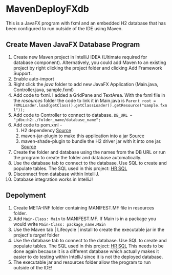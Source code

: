 # MavenDeployFXdb

This is a JavaFX program with fxml and an embedded H2 database that has been configured to run outside of the IDE using Maven. 

## Create Maven JavaFX Database Program

 1. Create new Maven project in IntelliJ IDEA (Ultimate required for database component). Alternatively, you could add Maven to an existing project by right clicking the project folder and clicking Add Framework Support. 
 2. Enable auto-import
 3. Right click the *java* folder to add new JavaFX Application (Main.java, Controller.java, sample.fxml)
 4. Add code to fxml. I added a GridPane and TextArea. With the fxml file in the *resources* folder the code to link it in Main.java is `Parent root = FXMLLoader.load(getClass().getClassLoader().getResource("sample.fxml"));`
 5. Add code to Controller to connect to database. `DB_URL = "jdbc:h2:./folder_name/database_name";`
 6. Add code to pom.xml -
	 1. H2 dependency [Source](http://www.h2database.com/html/cheatSheet.html)
	 2. maven-jar-plugin to make this application into a jar [Source](https://maven.apache.org/plugins/maven-jar-plugin/)
	 3. maven-shade-plugin to bundle the H2 driver jar with it into one jar. [Source](https://stackoverflow.com/questions/4443192/how-to-embed-h2-database-into-jar-file-delivered-to-the-client)
 7. Create the folder and database using the names from the DB URL or run the program to create the folder and database automatically.  
 8. Use the database tab to connect to the database. Use SQL to create and populate tables. The SQL used in this project: [HR SQL](https://drive.google.com/open?id=1sA3knK6-MF13_yZ_xnemz0Dv0ieusTxO)
 9. Disconnect from database within IntelliJ.
 10. Database integration works in IntelliJ!

## Depolyment

 1. Create META-INF folder containing MANIFEST.MF file in resources folder.
 2. Add `Main-Class: Main` to MANIFEST.MF. If Main is in a package you would write `Main-Class: package_name.Main`
 3. Use the Maven tab | Lifecycle | install to create the executable jar in the project's *target* folder
 4. Use the database tab to connect to the database. Use SQL to create and populate tables. The SQL used in this project: [HR SQL](https://drive.google.com/open?id=1sA3knK6-MF13_yZ_xnemz0Dv0ieusTxO) This needs to be done again because it is a different database which actually makes it easier to do testing within IntelliJ since it is not the deployed database. 
 5. The executable jar and resources folder allow the program to run outside of the IDE!
